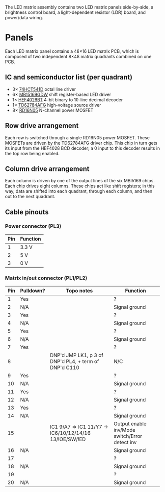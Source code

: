 The LED matrix assembly contains two LED matrix panels side-by-side,
a brightness control board, a light-dependent resistor (LDR) board,
and power/data wiring.

# Panels
Each LED matrix panel contains a 48×16 LED matrix PCB, which is composed of two independent
8×48 matrix quadrants combined on one PCB.

## IC and semiconductor list (per quadrant)
- 3× [74HCT541D](https://assets.nexperia.com/documents/data-sheet/74HC_HCT541.pdf)
octal line driver
- 6× [MB15169GDW](https://www.neumueller.com/datenblatt/macroblock/MBI5169%20Datenblatt%20-%20Datasheet.pdf)
shift register-based LED driver
- 1× [HEF4028BT](https://assets.nexperia.com/documents/data-sheet/HEF4028B.pdf)
4-bit binary to 10-line decimal decoder
- 1× [TD62784AFG](https://docs.rs-online.com/bc35/0900766b80811071.pdf)
high-voltage source driver
- 8× [RD16N05](https://www.mouser.com/datasheet/2/149/RFD16N05SM-98571.pdf)
N-channel power MOSFET

## Row drive arrangement
Each row is switched through a single RD16N05 power MOSFET.
These MOSFETs are driven by the TD62784AFG driver chip.
This chip in turn gets its input from the HEF4028 BCD decoder;
a 0 input to this decoder results in the top row being enabled.

## Column drive arrangement
Each column is driven by one of the output lines of the six MBI5169 chips.
Each chip drives eight columns.
These chips act like shift registers; in this way, data are shifted into each
quadrant, through each column, and then out to the next quadrant.

## Cable pinouts
### Power connector (PL3)
| Pin | Function |
|-----|----------|
| 1   | 3.3 V    |
| 2   | 5 V      |
| 3   | 0 V      |
### Matrix in/out connector (PL1/PL2)
| Pin | Pulldown? | Topo notes                                            |                                       Function |
|-----|-----------|-------------------------------------------------------|------------------------------------------------|
|  1  |       Yes |                                                       |             ?                                  |
|  2  |       N/A |                                                       | Signal ground                                  |
|  3  |       Yes |                                                       |             ?                                  |
|  4  |       N/A |                                                       | Signal ground                                  |
|  5  |       Yes |                                                       |             ?                                  |
|  6  |       N/A |                                                       | Signal ground                                  |
|  7  |       Yes |                                                       |             ?                                  |
|  8  |           | DNP'd JMP LK1, p 3 of DNP'd PL4, + term of DNP'd C110 | N/C                                            |
|  9  |       Yes |                                                       |             ?                                  |
| 10  |       N/A |                                                       | Signal ground                                  |
| 11  |       Yes |                                                       |             ?                                  |
| 12  |       N/A |                                                       | Signal ground                                  |
| 13  |       Yes |                                                       |             ?                                  |
| 14  |       N/A |                                                       | Signal ground                                  |
| 15  |           | IC1 9/A7 => IC1 11/Y7 → IC6/10/12/14/16 13/!OE/SW/!ED | Output enable inv/Mode switch/Error detect inv |
| 16  |       N/A |                                                       | Signal ground                                  |
| 17  |           |                                                       |             ?                                  |
| 18  |       N/A |                                                       | Signal ground                                  |
| 19  |           |                                                       |             ?                                  |
| 20  |       N/A |                                                       | Signal ground                                  |
